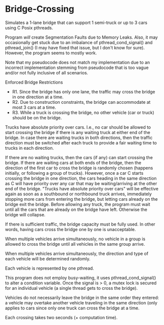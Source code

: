 # Bridge-Crossing
Simulates a 1-lane bridge that can support 1 semi-truck or up to 3 cars using C Posix pthreads.


Program *will* create Segmentation Faults due to Memory Leaks. Also, it may occasionally get stuck due to an imbalance of pthread_cond_signal() and pthread_join() (I may have fixed that issue, but I don't know for sure). However, the program seems to mostly work.

Note that my pseudocode does not match my implementation due to an incorrect implementation stemming from pseudocode that is too vague and/or not fully inclusive of all scenarios.


Enforced Bridge Restrictions
* R1. Since the bridge has only one lane, the traffic may cross the bridge in one direction at a time.
* R2. Due to construction constraints, the bridge can accommodate at most 3 cars at a time.
* R3. While a truck is crossing the bridge, no other vehicle (car or truck) should be on the bridge.

Trucks have absolute priority over cars. I.e., no car should be allowed to start crossing the bridge if there is any waiting truck at either end of the bridge. In case there are waiting trucks in both directions, then the traffic direction must be switched after each truck to provide a fair waiting time to trucks in each direction.

If there are no waiting trucks, then the cars (if any) can start crossing the bridge. If there are waiting cars at both ends of the bridge, then the direction of the first car to cross the bridge is randomly chosen (happens initially, or following a group of trucks). However, once a car C starts crossing the bridge in one direction, the cars heading in the same direction as C will have priority over any car that may be waiting/arriving at the other end of the bridge. "Trucks have absolute priority over cars" will be effective again as soon as a southbound or northbound truck arrives, immediately stopping more cars from entering the bridge, but letting cars already on the bridge exit the bridge. Before allowing any truck, the program must wait until all the cars that are already on the bridge have left. Otherwise the bridge will collapse.

If there is sufficient traffic, the bridge capacity must be fully used. In other words, having cars cross the bridge one by one is unacceptable.

When multiple vehicles arrive simultaneously, no vehicle in a group is allowed to cross the bridge until all vehicles in the same group arrive.

When multiple vehicles arrive simultaneously, the direction and type of each vehicle will be determined randomly.

Each vehicle is represented by one pthread.

This program does not employ busy-waiting, it uses pthread_cond_signal() to alter a condition variable. Once the signal is > 0, a mutex lock is secured for an individual vehicle (a single thread gets to cross the bridge).

Vehicles do not necessarily leave the bridge in the same order they entered: a vehicle may overtake another vehicle traveling in the same direction (only applies to cars since only one truck can cross the bridge at a time.

Each crossing takes two seconds (+ computation time).
